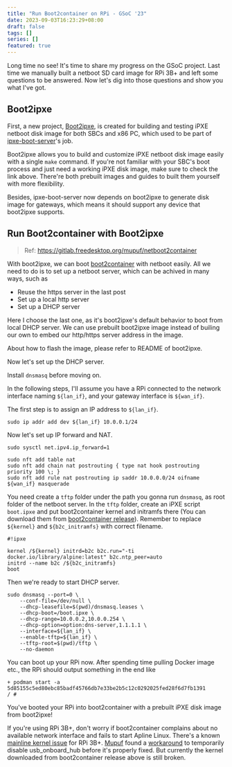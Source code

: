 ```yaml
---
title: "Run Boot2container on RPi - GSoC '23"
date: 2023-09-03T16:23:29+08:00
draft: false
tags: []
series: []
featured: true
---
```


Long time no see! It's time to share my progress on the GSoC project.
Last time we manually built a netboot SD card image for RPi 3B+ and left some questions to be answered.
Now let's dig into those questions and show you what I've got.

<!-- more -->

## Boot2ipxe

First, a new project, [Boot2ipxe](https://gitlab.freedesktop.org/mupuf/boot2ipxe), is created for building and testing iPXE netboot disk image for both SBCs and x86 PC,
which used to be part of [ipxe-boot-server](https://gitlab.freedesktop.org/mupuf/valve-infra/-/tree/master/ipxe-boot-server)'s job.

Boot2ipxe allows you to build and customize iPXE netboot disk image easily with a single `make` command.
If you're not familiar with your SBC's boot process and just need a working iPXE disk image, make sure to check
the link above. There're both prebuilt images and guides to built them yourself with more flexibility.

Besides, ipxe-boot-server now depends on boot2ipxe to generate disk image for gateways,
which means it should support any device that boot2ipxe supports.

## Run Boot2container with Boot2ipxe

> Ref: https://gitlab.freedesktop.org/mupuf/netboot2container

With boot2ipxe, we can boot [boot2container](https://gitlab.freedesktop.org/mupuf/boot2container) with netboot easily. All we need to do is to set up a netboot server, which can be achived in many ways, such as
- Reuse the https server in the last post
- Set up a local http server
- Set up a DHCP server

Here I choose the last one, as it's boot2ipxe's default behavior to boot from local DHCP server.
We can use prebuilt boot2ipxe image instead of builing our own to embed our http/https server address in the image.

About how to flash the image, please refer to README of boot2ipxe.

Now let's set up the DHCP server.

Install `dnsmasq` before moving on.

In the following steps, I'll assume you have a RPi connected to the network interface naming `${lan_if}`,
and your gateway interface is `${wan_if}`.

The first step is to assign an IP address to `${lan_if}`.

``` shell
sudo ip addr add dev ${lan_if} 10.0.0.1/24
```

Now let's set up IP forward and NAT.

``` shell
sudo sysctl net.ipv4.ip_forward=1

sudo nft add table nat
sudo nft add chain nat postrouting { type nat hook postrouting priority 100 \; }
sudo nft add rule nat postrouting ip saddr 10.0.0.0/24 oifname ${wan_if} masquerade
```

You need create a `tftp` folder under the path you gonna run `dnsmasq`, as root folder of the netboot server.
In the `tftp` folder, create an iPXE script `boot.ipxe` and put boot2container kernel and initramfs there
(You can download them from [boot2container release](https://gitlab.freedesktop.org/mupuf/boot2container/-/releases)).
Remember to replace `${kernel}` and `${b2c_initramfs}` with correct filename.

``` shell
#!ipxe

kernel /${kernel} initrd=b2c b2c.run="-ti docker.io/library/alpine:latest" b2c.ntp_peer=auto
initrd --name b2c /${b2c_initramfs}
boot
```

Then we're ready to start DHCP server.

``` shell
sudo dnsmasq --port=0 \
    --conf-file=/dev/null \
    --dhcp-leasefile=$(pwd)/dnsmasq.leases \
    --dhcp-boot=/boot.ipxe \
    --dhcp-range=10.0.0.2,10.0.0.254 \
    --dhcp-option=option:dns-server,1.1.1.1 \
    --interface=${lan_if} \
    --enable-tftp=${lan_if} \
    --tftp-root=$(pwd)/tftp \
    --no-daemon
```

You can boot up your RPi now. After spending time pulling Docker image etc., the RPi should output something in the end like
```
+ podman start -a 5d85155c5ed80ebc85badf45766db7e33be2b5c12c0292025fed28f6d7fb1391
/ # 
```
You've booted your RPi into boot2container with a prebuilt iPXE disk image from boot2ipxe!

If you're using RPi 3B+, don't worry if boot2container complains about no available network interface and fails to start Apline Linux.
There's a known [mainline kernel issue](https://lore.kernel.org/all/d04bcc45-3471-4417-b30b-5cf9880d785d@i2se.com/) for RPi 3B+.
[Mupuf]((http://www.mupuf.org/contact/mupuf.html)) found a [workaround](https://gitlab.freedesktop.org/gfx-ci/boot2container/-/merge_requests/22) to temporarily disable usb_onboard_hub before it's properly fixed.
But currently the kernel downloaded from boot2container release above is still broken.
